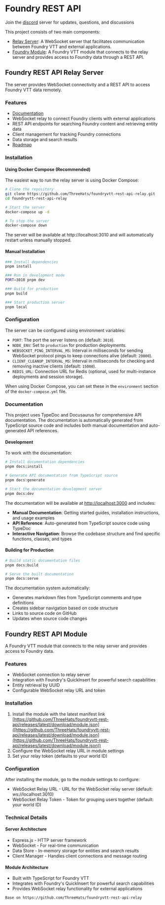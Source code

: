 # Foundry REST API
Join the [discord](https://discord.gg/U634xNGRAC) server for updates, questions, and discussions

This project consists of two main components:

- [Relay Server](https://github.com/ThreeHats/foundryvtt-rest-api-relay): A WebSocket server that facilitates communication between Foundry VTT and external applications.
- [Foundry Module](https://github.com/ThreeHats/foundryvtt-rest-api): A Foundry VTT module that connects to the relay server and provides access to Foundry data through a REST API.

## Foundry REST API Relay Server
The server provides WebSocket connectivity and a REST API to access Foundry VTT data remotely.

### Features
- [Documentation](https://github.com/ThreeHats/foundryvtt-rest-api/wiki)
- WebSocket relay to connect Foundry clients with external applications
- REST API endpoints for searching Foundry content and retrieving entity data
- Client management for tracking Foundry connections
- Data storage and search results
- [Roadmap](https://github.com/users/ThreeHats/projects/7)

### Installation

#### Using Docker Compose (Recommended)
The easiest way to run the relay server is using Docker Compose:

```bash
# Clone the repository
git clone https://github.com/ThreeHats/foundryvtt-rest-api-relay.git
cd foundryvtt-rest-api-relay

# Start the server
docker-compose up -d

# To stop the server
docker-compose down
```

The server will be available at http://localhost:3010 and will automatically restart unless manually stopped.

#### Manual Installation
```bash
### Install dependencies
pnpm install

### Run in development mode
PORT=3010 pnpm dev

### Build for production
pnpm build

### Start production server
pnpm local
```

### Configuration

The server can be configured using environment variables:

- `PORT`: The port the server listens on (default: `3010`).
- `NODE_ENV`: Set to `production` for production deployments.
- `WEBSOCKET_PING_INTERVAL_MS`: Interval in milliseconds for sending WebSocket protocol pings to keep connections alive (default: `20000`).
- `CLIENT_CLEANUP_INTERVAL_MS`: Interval in milliseconds for checking and removing inactive clients (default: `15000`).
- `REDIS_URL`: Connection URL for Redis (optional, used for multi-instance deployments and session storage).

When using Docker Compose, you can set these in the `environment` section of the `docker-compose.yml` file.

### Documentation

This project uses TypeDoc and Docusaurus for comprehensive API documentation. The documentation is automatically generated from TypeScript source code and includes both manual documentation and auto-generated API references.

#### Development

To work with the documentation:

```bash
# Install documentation dependencies
pnpm docs:install

# Generate API documentation from TypeScript source
pnpm docs:generate

# Start the documentation development server
pnpm docs:dev
```

The documentation will be available at [http://localhost:3000](http://localhost:3000) and includes:

- **Manual Documentation**: Getting started guides, installation instructions, and usage examples
- **API Reference**: Auto-generated from TypeScript source code using TypeDoc
- **Interactive Navigation**: Browse the codebase structure and find specific functions, classes, and types

#### Building for Production

```bash
# Build static documentation files
pnpm docs:build

# Serve the built documentation
pnpm docs:serve
```

The documentation system automatically:
- Generates markdown files from TypeScript comments and type definitions
- Creates sidebar navigation based on code structure
- Links to source code on GitHub
- Updates when source code changes

## Foundry REST API Module
A Foundry VTT module that connects to the relay server and provides access to Foundry data.

### Features
- WebSocket connection to relay server
- Integration with Foundry's QuickInsert for powerful search capabilities
- Entity retrieval by UUID
- Configurable WebSocket relay URL and token

### Installation
1. Install the module with the latest manifest link [https://github.com/ThreeHats/foundryvtt-rest-api/releases/latest/download/module.json]([https://github.com/ThreeHats/foundryvtt-rest-api/releases/latest/download/module.json](https://github.com/ThreeHats/foundryvtt-rest-api/releases/latest/download/module.json))
2. Configure the WebSocket relay URL in module settings
3. Set your relay token (defaults to your world ID)

### Configuration
After installing the module, go to the module settings to configure:

- WebSocket Relay URL - URL for the WebSocket relay server (default: ws://localhost:3010)
- WebSocket Relay Token - Token for grouping users together (default: your world ID)

### Technical Details
#### Server Architecture
- Express.js - HTTP server framework
- WebSocket - For real-time communication
- Data Store - In-memory storage for entities and search results
- Client Manager - Handles client connections and message routing

#### Module Architecture
- Built with TypeScript for Foundry VTT
- Integrates with Foundry's QuickInsert for powerful search capabilities
- Provides WebSocket relay functionality for external applications

```bash
Base on https://github.com/ThreeHats/foundryvtt-rest-api-relay
```
